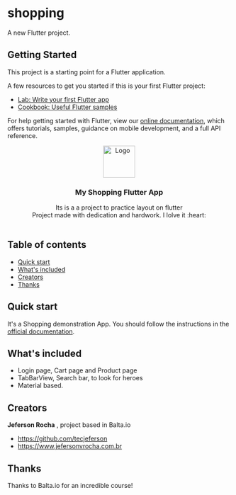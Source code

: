 # shopping

A new Flutter project.

## Getting Started

This project is a starting point for a Flutter application.

A few resources to get you started if this is your first Flutter project:

- [Lab: Write your first Flutter app](https://flutter.dev/docs/get-started/codelab)
- [Cookbook: Useful Flutter samples](https://flutter.dev/docs/cookbook)

For help getting started with Flutter, view our
[online documentation](https://flutter.dev/docs), which offers tutorials,
samples, guidance on mobile development, and a full API reference.



<p align="center">
  <a href="https://flutter.io/">
    <img src="https://diegolaballos.com/files/images/flutter-icon.jpg" alt="Logo" width=72 height=72>
  </a>

  <h3 align="center">My Shopping Flutter App</h3>

  <p align="center">
    Its is a a project to practice layout on flutter
    <br>
    Project made with dedication and hardwork. I lolve it :heart:
    <br>
    <br>
  
  </p>
</p>

## Table of contents

- [Quick start](#quick-start)
- [What's included](#whats-included)
- [Creators](#creators)
- [Thanks](#thanks)


## Quick start

It's a Shopping demonstration App. You should follow the instructions in the [official documentation](https://flutter.io/docs/get-started/install).

## What's included

* Login page, Cart page and Product page
* TabBarView, Search bar, to look for heroes
* Material based.


## Creators

**Jeferson Rocha** , project based in Balta.io

- <https://github.com/tecjeferson>
- <https://www.jefersonvrocha.com.br>


## Thanks

Thanks to Balta.io for an incredible course!



